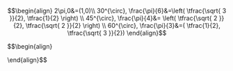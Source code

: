 
$$\begin{align}
2\pi,0&=(1,0)\\
30^{\circ}, \frac{\pi}{6}&=\left( \tfrac{\sqrt{ 3 }}{2}, \tfrac{1}{2} \right) \\
45^{\circ}, \frac{\pi}{4}&= \left( \tfrac{\sqrt{ 2 }}{2}, \tfrac{\sqrt{ 2 }}{2} \right) \\
60^{\circ}, \frac{\pi}{3}&=( \tfrac{1}{2}, \tfrac{\sqrt{ 3 }}{2})
\end{align}$$

$$\begin{align}

\end{align}$$